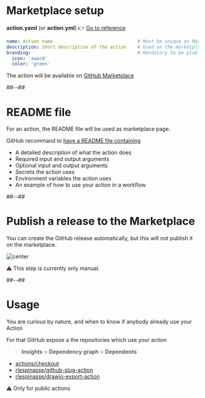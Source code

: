 <!-- .slide: class="with-code" -->

# Marketplace setup

**action.yaml** (or **action.yml**) 👉 [Go to reference](https://docs.github.com/en/actions/creating-actions/metadata-syntax-for-github-actions#branding)

```yaml
name: Action name                               # Must be unique on Marketplace
description: Short description of the action    # Used on the marketplace
branding:                                       # Mandatory to be plublish on the Marketplace
  icon: 'award'  
  color: 'green'
```

The action will be available on [GitHub Marketplace](https://github.com/marketplace?type=actions)

##--##

# README file

For an action, the README file will be used as marketplace page.

GitHub recommand to [have a README file containing](https://docs.github.com/en/actions/creating-actions/about-custom-actions#creating-a-readme-file-for-your-action)

- A detailed description of what the action does
- Required input and output arguments
- Optional input and output arguments
- Secrets the action uses
- Environment variables the action uses
- An example of how to use your action in a workflow
<!-- .element: class="list-fragment" -->

##--##

# Publish a release to the Marketplace

You can create the GitHub release automatically, but this will not publish it on the marketplace.

![center](./assets/images/lifecycle-marketplace.png)

⚠️ This step is currently only manual.
<!-- .element: class="credits" -->

##--##

# Usage

You are curious by nature, and when to know if anybody already use your Action

For that GitHub expose a the repositories which use your action

> **Insights** > **Dependency graph** > **Dependents**

- [actions/checkout](https://github.com/actions/checkout/network/dependents?package_id=UGFja2FnZS0yOTQwNzE5ODM0)
- [rlespinasse/github-slug-action](https://github.com/rlespinasse/github-slug-action/network/dependents)
- [rlespinasse/drawio-export-action](https://github.com/rlespinasse/drawio-export-action/network/dependents)

⚠️ Only for public actions
<!-- .element: class="credits" -->
